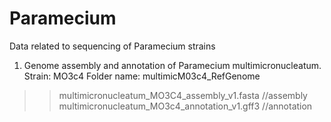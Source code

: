# Paramecium
Data related to sequencing of Paramecium strains
1) Genome assembly and annotation of Paramecium multimicronucleatum. Strain: MO3c4
Folder name: multimicM03c4_RefGenome
>>multimicronucleatum_MO3C4_assembly_v1.fasta //assembly
>>multimicronucleatum_MO3c4_annotation_v1.gff3 //annotation
